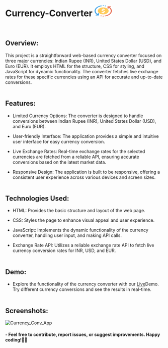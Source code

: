 # Currency-Converter <img src="images/fevicon.png" alt="" height="35" width="55"/>
<br>

<h2>Overview:</h2>

This project is a straightforward web-based currency converter focused on three major currencies: Indian Rupee (INR), United States Dollar (USD), and Euro (EUR). It employs HTML for the structure, CSS for styling, and JavaScript for dynamic functionality. The converter fetches live exchange rates for these specific currencies using an API for accurate and up-to-date conversions.
<br><br>

<h2>Features:</h2>

- Limited Currency Options: The converter is designed to handle conversions between Indian Rupee (INR), United States Dollar (USD), and Euro (EUR).
  
- User-friendly Interface: The application provides a simple and intuitive user interface for easy currency conversion.

- Live Exchange Rates: Real-time exchange rates for the selected currencies are fetched from a reliable API, ensuring accurate conversions based on the latest market data.

- Responsive Design: The application is built to be responsive, offering a consistent user experience across various devices and screen sizes.
<br><br>

<h2>Technologies Used:</h2>

- HTML: Provides the basic structure and layout of the web page.

- CSS: Styles the page to enhance visual appeal and user experience.

- JavaScript: Implements the dynamic functionality of the currency converter, handling user input, and making API calls.

- Exchange Rate API: Utilizes a reliable exchange rate API to fetch live currency conversion rates for INR, USD, and EUR.
<br><br>

<h2>Demo:</h2>

- Explore the functionality of the currency converter with our <a href="https://prajyotkalekar.github.io/Currency_Converter/" target="_blank">Live</a>Demo. Try different currency conversions and see the results in real-time.
<br><br>

<h2>Screenshots:</h2>


![Currency_Conv_App](https://github.com/prajyotkalekar/Currency_Converter/assets/141732867/5af58700-e4a2-413c-89d9-e7de848f8ed9)
<br>

<h4> - Feel free to contribute, report issues, or suggest improvements. Happy coding!🤝💡</h4>
